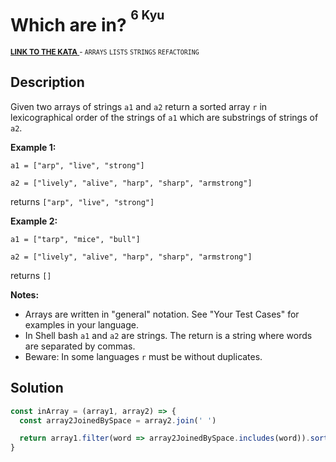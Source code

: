 <h1>Which are in? <sup><sup>6 Kyu</sup></sup></h1>

<sup>
  <a href="https://www.codewars.com/kata/550554fd08b86f84fe000a58">
    <strong>LINK TO THE KATA</strong>
  </a> - <code>ARRAYS</code> <code>LISTS</code> <code>STRINGS</code> <code>REFACTORING</code>
</sup>

## Description

Given two arrays of strings `a1` and `a2` return a sorted array `r` in lexicographical order of the strings of `a1` which are substrings of strings of `a2`.

**Example 1:**

`a1 = ["arp", "live", "strong"]`

`a2 = ["lively", "alive", "harp", "sharp", "armstrong"]`

returns `["arp", "live", "strong"]`

**Example 2:**

`a1 = ["tarp", "mice", "bull"]`

`a2 = ["lively", "alive", "harp", "sharp", "armstrong"]`

returns `[]`

**Notes:**

- Arrays are written in "general" notation. See "Your Test Cases" for examples in your language.
- In Shell bash `a1` and `a2` are strings. The return is a string where words are separated by commas.
- Beware: In some languages `r` must be without duplicates.

## Solution

```javascript
const inArray = (array1, array2) => {
  const array2JoinedBySpace = array2.join(' ')

  return array1.filter(word => array2JoinedBySpace.includes(word)).sort()
}
```
